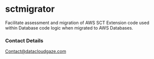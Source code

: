 # sctmigrator
Facilitate assessment and migration of AWS SCT Extension code used within Database code logic when migrated to AWS Databases.


### Contact Details
Contact@datacloudgaze.com
